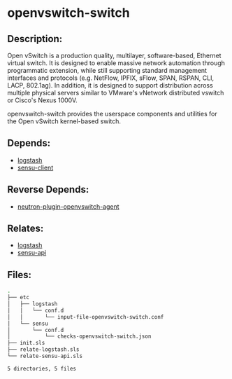 # openvswitch-switch

## Description:

Open vSwitch is a production quality, multilayer, software-based, Ethernet virtual switch. It is designed to enable massive network automation through programmatic extension, while still supporting standard management interfaces and protocols (e.g. NetFlow, IPFIX, sFlow, SPAN, RSPAN, CLI, LACP, 802.1ag). In addition, it is designed to support distribution across multiple physical servers similar to VMware's vNetwork distributed vswitch or Cisco's Nexus 1000V.

openvswitch-switch provides the userspace components and utilities for the Open vSwitch kernel-based switch.

## Depends:

  -  [logstash](/salt/logstash)
  -  [sensu-client](/salt/sensu-client)

## Reverse Depends:

  -  [neutron-plugin-openvswitch-agent](/salt/neutron-plugin-openvswitch-agent)

## Relates:

  -  [logstash](/salt/logstash)
  -  [sensu-api](/salt/sensu-api)

## Files:

```bash
.
├── etc
│   ├── logstash
│   │   └── conf.d
│   │       └── input-file-openvswitch-switch.conf
│   └── sensu
│       └── conf.d
│           └── checks-openvswitch-switch.json
├── init.sls
├── relate-logstash.sls
└── relate-sensu-api.sls

5 directories, 5 files
```
